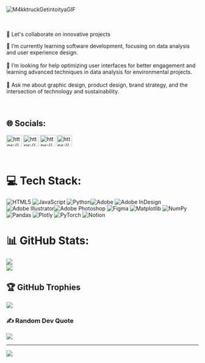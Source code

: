 <!-- Define yourself -->

![M4kktruckGetintoityaGIF](https://github.com/BlessingsMinga/BlessingsMinga/assets/113256890/e8a9d0df-f2b6-4d28-95de-7dcfe79c3abd) <br/><br/><br/>

👯 Let's collaborate on innovative projects

🌱 I’m currently learning software development, focusing on data analysis and user experience design. <br/><br/>
🤔 I’m looking for help optimizing user interfaces for better engagement and learning advanced techniques in data analysis for environmental projects. <br/><br/>
💬 Ask me about graphic design, product design, brand strategy, and the intersection of technology and sustainability.<br/><br/><br/>


## 🌐 Socials:
<p align="left">
<a href="https://linkedin.com/in/https://www.linkedin.com/in/blessings-minga-9b6516256?utm_source=share&utm_campaign=share_via&utm_content=profile&utm_medium=android_app" target="blank"><img align="center" src="https://raw.githubusercontent.com/rahuldkjain/github-profile-readme-generator/master/src/images/icons/Social/linked-in-alt.svg" alt="https://www.linkedin.com/in/blessings-minga-9b6516256?utm_source=share&utm_campaign=share_via&utm_content=profile&utm_medium=android_app" height="30" width="40" /></a>
<a href="https://fb.com/https://www.facebook.com/share/1ac7dktrqk/" target="blank"><img align="center" src="https://raw.githubusercontent.com/rahuldkjain/github-profile-readme-generator/master/src/images/icons/Social/facebook.svg" alt="https://www.facebook.com/share/1ac7dktrqk/" height="30" width="40" /></a>
<a href="https://instagram.com/https://www.instagram.com/blessingzmnga?igsh=yzljytk1odg3zg==" target="blank"><img align="center" src="https://raw.githubusercontent.com/rahuldkjain/github-profile-readme-generator/master/src/images/icons/Social/instagram.svg" alt="https://www.instagram.com/blessingzmnga?igsh=yzljytk1odg3zg==" height="30" width="40" /></a>
<a href="https://www.behance.net/https://behance.net/blessingsminga" target="blank"><img align="center" src="https://raw.githubusercontent.com/rahuldkjain/github-profile-readme-generator/master/src/images/icons/Social/behance.svg" alt="https://behance.net/blessingsminga" height="30" width="40" /></a>
</p>
<br>

# 💻 Tech Stack:
![HTML5](https://img.shields.io/badge/html5-%23E34F26.svg?style=flat-square&logo=html5&logoColor=white) ![JavaScript](https://img.shields.io/badge/javascript-%23323330.svg?style=flat-square&logo=javascript&logoColor=%23F7DF1E) ![Python](https://img.shields.io/badge/python-3670A0?style=flat-square&logo=python&logoColor=ffdd54)![Adobe](https://img.shields.io/badge/adobe-%23FF0000.svg?style=flat-square&logo=adobe&logoColor=white) ![Adobe InDesign](https://img.shields.io/badge/Adobe%20InDesign-49021F?style=flat-square&logo=adobeindesign&logoColor=FF3366)![Adobe Illustrator](https://img.shields.io/badge/adobe%20illustrator-%23FF9A00.svg?style=flat-square&logo=adobe%20illustrator&logoColor=white)![Adobe Photoshop](https://img.shields.io/badge/adobe%20photoshop-%2331A8FF.svg?style=flat-square&logo=adobe%20photoshop&logoColor=white) ![Figma](https://img.shields.io/badge/figma-%23F24E1E.svg?style=flat-square&logo=figma&logoColor=white) ![Matplotlib](https://img.shields.io/badge/Matplotlib-%23ffffff.svg?style=flat-square&logo=Matplotlib&logoColor=black) ![NumPy](https://img.shields.io/badge/numpy-%23013243.svg?style=flat-square&logo=numpy&logoColor=white) ![Pandas](https://img.shields.io/badge/pandas-%23150458.svg?style=flat-square&logo=pandas&logoColor=white) ![Plotly](https://img.shields.io/badge/Plotly-%233F4F75.svg?style=flat-square&logo=plotly&logoColor=white) ![PyTorch](https://img.shields.io/badge/PyTorch-%23EE4C2C.svg?style=flat-square&logo=PyTorch&logoColor=white)  ![Notion](https://img.shields.io/badge/Notion-%23000000.svg?style=flat-square&logo=notion&logoColor=white)
# 📊 GitHub Stats:
![](https://github-readme-stats.vercel.app/api?username=BlessingsMinga&theme=transparent&hide_border=false&include_all_commits=true&count_private=true)<br/>
![](https://github-readme-streak-stats.herokuapp.com/?user=BlessingsMinga&theme=transparent&hide_border=false)<br/>

## 🏆 GitHub Trophies
![](https://github-profile-trophy.vercel.app/?username=BlessingsMinga&theme=radical&no-frame=false&no-bg=true&margin-w=4)

### ✍️ Random Dev Quote
![](https://quotes-github-readme.vercel.app/api?type=horizontal&theme=tokyonight)

---
[![](https://visitcount.itsvg.in/api?id=BlessingsMinga&icon=5&color=1)](https://visitcount.itsvg.in)

<!-- Proudly created with GPRM ( https://gprm.itsvg.in ) -->
